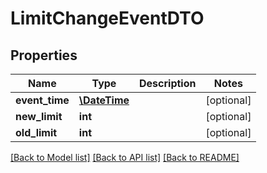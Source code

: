 # LimitChangeEventDTO

## Properties
| Name           | Type                          | Description | Notes      |
| -------------- | ----------------------------- | ----------- | ---------- |
| **event_time** | [**\DateTime**](\DateTime.md) |             | [optional] |
| **new_limit**  | **int**                       |             | [optional] |
| **old_limit**  | **int**                       |             | [optional] |

[[Back to Model list]](../../README.md#documentation-for-models) [[Back to API list]](../../README.md#documentation-for-api-endpoints) [[Back to README]](../../README.md)
